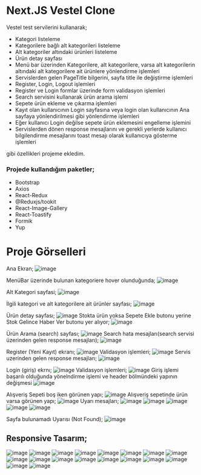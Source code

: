 # Next.JS Vestel Clone

Vestel test servilerini kullanarak;
- Kategori listeleme
- Kategorilere bağlı alt kategorileri listeleme
- Alt kategoriler altındaki ürünleri listeleme
- Ürün detay sayfası
- Menü bar üzerinden Kategorilere, alt kategorilere, varsa alt kategorilerin altındaki alt kategorilere ait ürünlere yönlendirme işlemleri
- Servislerden gelen PageTitle bilgerini, sayfa title ile değiştirme işlemleri
- Register, Login, Logout işlemleri
- Register ve Login formlar üzerinde form validasyon işlemleri
- Search servisini kullanarak ürün arama işlemi
- Sepete ürün ekleme ve çıkarma işlemleri
- Kayıt olan kullanıcının Login sayfasına veya login olan kullanıcının Ana sayfaya yönlendirilmesi gibi yönlendirme işlemleri
- Eğer kullanıcı Login değilse sepete ürün eklemesini engelleme işlemini
- Servislerden dönen response mesajlarını ve gerekli yerlerde kullanıcı bilgilendirme mesajlarını toast mesajı olarak kullanıcıya gösterme işlemleri

gibi özellikleri projeme ekledim.  

### Projede kullandığım paketler;
- Bootstrap
- Axios
- React-Redux
- @Reduxjs/tookit
- React-Image-Gallery
- React-Toastify
- Formik
- Yup

# Proje Görselleri

Ana Ekran;
![image](https://user-images.githubusercontent.com/98388628/193478625-3a9b3252-3d1e-4cab-b43d-52c536833fa0.png)

MenüBar üzerinde bulunan kategoriere hover olunduğunda;
![image](https://user-images.githubusercontent.com/98388628/193478667-334a776d-7238-4925-9755-57c02712dd01.png)

Alt Kategori sayfasi;
![image](https://user-images.githubusercontent.com/98388628/193478793-dc98692f-2d6c-4cdb-8db9-4e75c46c03e7.png)

İlgili kategori ve alt kategorilere ait ürünler sayfası;
![image](https://user-images.githubusercontent.com/98388628/193478850-d327869c-12e9-40e8-9b83-24ebd82cdc90.png)

Ürün detay sayfası;
![image](https://user-images.githubusercontent.com/98388628/193478891-a79dea41-011f-4c8e-841d-3e0f29b9cab2.png)
Stokta ürün yoksa Sepete Ekle butonu yerine Stok Gelince Haber Ver butonu yer alıyor;
![image](https://user-images.githubusercontent.com/98388628/193479020-6208bfba-8d17-49c9-afb1-99340e374aa4.png)

Ürün Arama (search) sayfası;
![image](https://user-images.githubusercontent.com/98388628/193478989-f33a91f3-6437-41ed-8eff-61efc6211a51.png)
Search hata mesajları(search servisi üzerinden gelen response mesajları);
![image](https://user-images.githubusercontent.com/98388628/193479069-61ec4de1-7997-44e0-8f1a-57658eccb696.png)

Register (Yeni Kayıt) ekranı;
![image](https://user-images.githubusercontent.com/98388628/193479342-bf8373e3-806a-40aa-ab6f-45daf5d43f6d.png)
Validasyon işlemleri;
![image](https://user-images.githubusercontent.com/98388628/193479362-9d5ff010-0180-4312-8a0a-da6e3d6d542d.png)
Servis uzerinden gelen response mesajları;
![image](https://user-images.githubusercontent.com/98388628/193479398-ab132871-4a5c-4408-a169-55ceec1d02f1.png)

Login (giriş) ekrnı;
![image](https://user-images.githubusercontent.com/98388628/193479438-269b7719-929b-4edf-863e-98adf421354c.png)
Validasyon işlemleri;
![image](https://user-images.githubusercontent.com/98388628/193479461-8e6c029b-8ca9-4969-9d55-b035cf78f80d.png)
Giriş işlemi başarılı olduğunda yönelndirme işlemi ve header bölmündeki yapının değişmesi
![image](https://user-images.githubusercontent.com/98388628/193479493-c924dae7-ad58-4c14-a0db-c55ddab623e0.png)

Alışveriş Sepeti boş iken görünen yapı;
![image](https://user-images.githubusercontent.com/98388628/193479605-b7823d85-1f01-45bd-bcfc-6938e5075089.png)
Alışveriş sepetinde ürün varsa görünen yapı;
![image](https://user-images.githubusercontent.com/98388628/193479670-8586f4d1-4d54-41c4-8f04-084796953777.png)
Uyarı mesajları;
![image](https://user-images.githubusercontent.com/98388628/193479686-5aad8c4c-05d6-4f5f-913d-21821ddd6cda.png)
![image](https://user-images.githubusercontent.com/98388628/193479704-0074a07d-67a4-467d-84d6-81ca425c7822.png)
![image](https://user-images.githubusercontent.com/98388628/193479711-e8f33dfe-1779-4749-b4f7-c93ce824bf14.png)
![image](https://user-images.githubusercontent.com/98388628/193479728-754c7dce-7887-4c2c-a77d-35d5d0f3d456.png)
![image](https://user-images.githubusercontent.com/98388628/193479754-38be9ab8-670e-4500-a3a5-5c85243da97b.png)

Sayfa bulunamadı Uyarısı (Not Found);
![image](https://user-images.githubusercontent.com/98388628/193479886-4024001d-7cfc-459e-93db-0e40acbad48c.png)

## Responsive Tasarım;
![image](https://user-images.githubusercontent.com/98388628/193480069-1e12f115-13a5-48a7-8f44-584a3ace9be4.png)
![image](https://user-images.githubusercontent.com/98388628/193480075-81c4bb91-e6a2-4d92-b2db-3ce06be4bab6.png)
![image](https://user-images.githubusercontent.com/98388628/193480082-ea2963ae-4b26-4fe4-959e-aa075d4b2eb7.png)
![image](https://user-images.githubusercontent.com/98388628/193480090-025a9c5d-4825-4dcb-9581-beb1801a74f7.png)
![image](https://user-images.githubusercontent.com/98388628/193480096-652b72de-4775-4bb6-a587-af42d7eb0cad.png)
![image](https://user-images.githubusercontent.com/98388628/193480115-6833f17e-605d-40d6-9ce4-a8b60d90ba0b.png)
![image](https://user-images.githubusercontent.com/98388628/193480124-1057131c-04a1-424d-a113-e4b01055554b.png)
![image](https://user-images.githubusercontent.com/98388628/193480151-8573527b-e666-4ae1-93b2-edacd5e073d8.png)
![image](https://user-images.githubusercontent.com/98388628/193480167-1259a30a-ee17-450b-9581-312108017596.png)
![image](https://user-images.githubusercontent.com/98388628/193480174-e7e9711d-96d1-47cc-b13d-d0397ded7570.png)
![image](https://user-images.githubusercontent.com/98388628/193480185-80b96508-5441-43b5-8ae8-0997f27262a2.png)
![image](https://user-images.githubusercontent.com/98388628/193480190-003805b9-553e-460d-bbe6-f694888eae2d.png)
![image](https://user-images.githubusercontent.com/98388628/193480198-af8ed3c1-4ac5-41af-bf0a-9d2fa48070b5.png)
![image](https://user-images.githubusercontent.com/98388628/193480210-8eb9fc90-a415-4cdb-b949-1cc681bfe6d4.png)
![image](https://user-images.githubusercontent.com/98388628/193480217-a3c9a21f-5a23-4d51-b9ad-b3f9a08844be.png)
![image](https://user-images.githubusercontent.com/98388628/193480253-368fe513-eabf-4a72-aee4-3ccb8caae837.png)
![image](https://user-images.githubusercontent.com/98388628/193480265-f912932f-23e5-4e29-8ce7-2b94d8a7b153.png)
![image](https://user-images.githubusercontent.com/98388628/193480289-b9b451c7-14b0-4bb4-92aa-fc358490962c.png)




